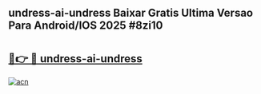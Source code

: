 ## undress-ai-undress Baixar Gratis Ultima Versao Para Android/IOS 2025 #8zi10

# <h2><a href="https://ainizakaria.my?title=undress-ai-undress&ref=20M">🔗👉 🔴 undress-ai-undress</a></h2>

[![acn](https://github.com/user-attachments/assets/0f9c940e-d8b0-45ae-aac7-cd30a18b3e1c)](https://ainizakaria.my?title=undress-ai-undress&ref=20M)

